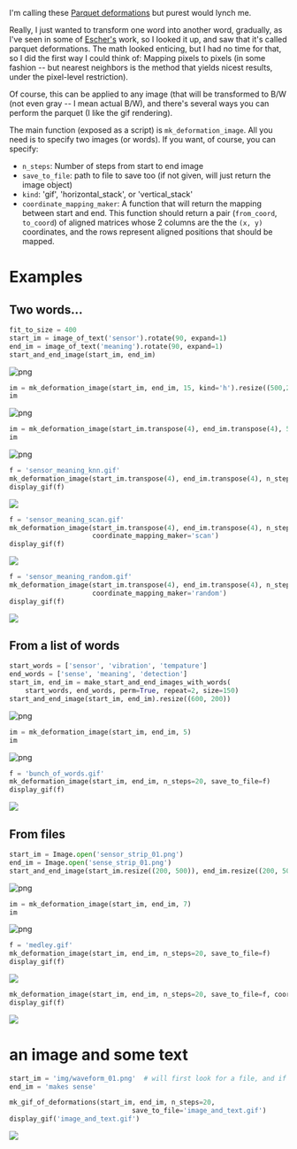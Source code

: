 
I'm calling these [Parquet deformations](https://www.theguardian.com/artanddesign/alexs-adventures-in-numberland/2014/sep/09/crazy-paving-the-twisted-world-of-parquet-deformations#:~:text=In%20the%201960s%20an%20American,the%20regularity%20of%20the%20tiling.) but purest would lynch me. 

Really, I just wanted to transform one word into another word, gradually, as I've seen in some of [Escher's](https://en.wikipedia.org/wiki/M._C._Escher) work, so I looked it up, and saw that it's called parquet deformations. The math looked enticing, but I had no time for that, so I did the first way I could think of: Mapping pixels to pixels (in some fashion -- but nearest neighbors is the method that yields nicest results, under the pixel-level restriction). 

Of course, this can be applied to any image (that will be transformed to B/W (not even gray -- I mean actual B/W), and there's several ways you can perform the parquet (I like the gif rendering). 

The main function (exposed as a script) is `mk_deformation_image`. All you need is to specify two images (or words). If you want, of course, you can specify:
- `n_steps`: Number of steps from start to end image
- `save_to_file`: path to file to save too (if not given, will just return the image object)
- `kind`: 'gif', 'horizontal_stack', or 'vertical_stack'
- `coordinate_mapping_maker`: A function that will return the mapping between start and end. 
This function should return a pair (`from_coord`, `to_coord`) of aligned matrices whose 2 columns are the the 
`(x, y)` coordinates, and the rows represent aligned positions that should be mapped. 



# Examples

## Two words...


```python
fit_to_size = 400
start_im = image_of_text('sensor').rotate(90, expand=1)
end_im = image_of_text('meaning').rotate(90, expand=1)
start_and_end_image(start_im, end_im)
```




![png](img/outputs/output_5_0.png)




```python
im = mk_deformation_image(start_im, end_im, 15, kind='h').resize((500,200))
im
```




![png](img/outputs/output_6_0.png)




```python
im = mk_deformation_image(start_im.transpose(4), end_im.transpose(4), 5, kind='v').resize((200,200))
im
```




![png](img/outputs/output_7_0.png)




```python
f = 'sensor_meaning_knn.gif'
mk_deformation_image(start_im.transpose(4), end_im.transpose(4), n_steps=20, save_to_file=f)
display_gif(f)
```




<img src="sensor_meaning_knn.gif?76128495">




```python
f = 'sensor_meaning_scan.gif'
mk_deformation_image(start_im.transpose(4), end_im.transpose(4), n_steps=20, save_to_file=f, 
                     coordinate_mapping_maker='scan')
display_gif(f)
```




<img src="sensor_meaning_scan.gif?76996026">




```python
f = 'sensor_meaning_random.gif'
mk_deformation_image(start_im.transpose(4), end_im.transpose(4), n_steps=20, save_to_file=f, 
                     coordinate_mapping_maker='random')
display_gif(f)
```




<img src="sensor_meaning_random.gif?80233280">



## From a list of words


```python
start_words = ['sensor', 'vibration', 'tempature']
end_words = ['sense', 'meaning', 'detection']
start_im, end_im = make_start_and_end_images_with_words(
    start_words, end_words, perm=True, repeat=2, size=150)
start_and_end_image(start_im, end_im).resize((600, 200))
```




![png](img/outputs/output_12_0.png)




```python
im = mk_deformation_image(start_im, end_im, 5)
im
```




![png](img/outputs/output_13_0.png)




```python
f = 'bunch_of_words.gif'
mk_deformation_image(start_im, end_im, n_steps=20, save_to_file=f)
display_gif(f)
```




<img src="bunch_of_words.gif?7402792">



## From files


```python
start_im = Image.open('sensor_strip_01.png')
end_im = Image.open('sense_strip_01.png')
start_and_end_image(start_im.resize((200, 500)), end_im.resize((200, 500)))
```




![png](img/outputs/output_16_0.png)




```python
im = mk_deformation_image(start_im, end_im, 7)
im
```




![png](img/outputs/output_17_0.png)




```python
f = 'medley.gif'
mk_deformation_image(start_im, end_im, n_steps=20, save_to_file=f)
display_gif(f)
```




<img src="medley.gif?39255021">




```python
mk_deformation_image(start_im, end_im, n_steps=20, save_to_file=f, coordinate_mapping_maker='scan')
display_gif(f)
```




<img src="sensor_meaning.gif?41172115">



# an image and some text


```python
start_im = 'img/waveform_01.png'  # will first look for a file, and if not consider as text
end_im = 'makes sense'

mk_gif_of_deformations(start_im, end_im, n_steps=20, 
                               save_to_file='image_and_text.gif')
display_gif('image_and_text.gif')  
```




<img src="image_and_text.gif?92524789">


